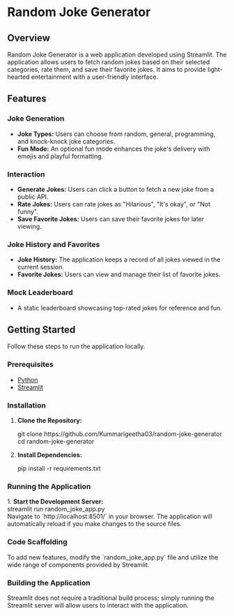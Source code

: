 <h1>Random Joke Generator</h1>

<h2>Overview</h2>
<p>
Random Joke Generator is a web application developed using Streamlit. The application allows users to fetch random jokes based on their selected categories, rate them, and save their favorite jokes. It aims to provide light-hearted entertainment with a user-friendly interface.
</p>

<h2>Features</h2>

<h3>Joke Generation</h3>
<ul>
    <li><b>Joke Types:</b> Users can choose from random, general, programming, and knock-knock joke categories.</li>
    <li><b>Fun Mode:</b> An optional fun mode enhances the joke's delivery with emojis and playful formatting.</li>
</ul>

<h3>Interaction</h3>
<ul>
    <li><b>Generate Jokes:</b> Users can click a button to fetch a new joke from a public API.</li>
    <li><b>Rate Jokes:</b> Users can rate jokes as "Hilarious", "It's okay", or "Not funny".</li>
    <li><b>Save Favorite Jokes:</b> Users can save their favorite jokes for later viewing.</li>
</ul>

<h3>Joke History and Favorites</h3>
<ul>
    <li><b>Joke History:</b> The application keeps a record of all jokes viewed in the current session.</li>
    <li><b>Favorite Jokes:</b> Users can view and manage their list of favorite jokes.</li>
</ul>

<h3>Mock Leaderboard</h3>
<ul>
    <li>A static leaderboard showcasing top-rated jokes for reference and fun.</li>
</ul>

<h2>Getting Started</h2>
<p>Follow these steps to run the application locally.</p>

<h3>Prerequisites</h3>
<ul>
    <li><a href="https://www.python.org/downloads/">Python</a></li>
    <li><a href="https://streamlit.io/">Streamlit</a></li>
</ul>

<h3>Installation</h3>
<ol>
    <li><b>Clone the Repository:</b>
    <p>
        git clone https://github.com/Kummarigeetha03/random-joke-generator<br>
        cd random-joke-generator
    </p>
    </li>
    <li><b>Install Dependencies:</b>
    <p>
        pip install -r requirements.txt
    </p>
    </li>
</ol>

<h3>Running the Application</h3>
<p>
1. <b>Start the Development Server:</b>
<br>
streamlit run random_joke_app.py<br>
Navigate to `http://localhost:8501/` in your browser. The application will automatically reload if you make changes to the source files.
</p>

<h3>Code Scaffolding</h3>
<p>
To add new features, modify the `random_joke_app.py` file and utilize the wide range of components provided by Streamlit.
</p>

<h3>Building the Application</h3>
<p>
Streamlit does not require a traditional build process; simply running the Streamlit server will allow users to interact with the application.
</p>

